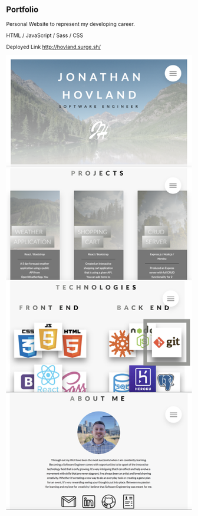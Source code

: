 ## Portfolio

Personal Website to represent my developing career.

HTML / JavaScript / Sass / CSS

Deployed Link http://hovland.surge.sh/


<img src="img/header.png" />
<img src="img/projects.png" />
<img src="img/tech.png" />
<img src="img/about.png" />

